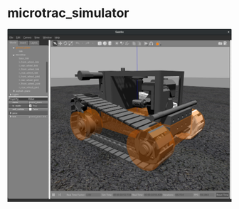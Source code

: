 # microtrac_simulator


![MicroTrac Gazebo](microtrac_gazebo/share/microtrac_gazebo.png?raw=true "MicroTrac in Gazebo")
